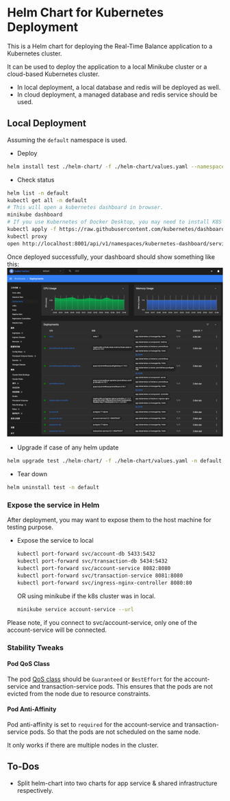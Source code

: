 # Helm Chart for Kubernetes Deployment

This is a Helm chart for deploying the Real-Time Balance application to a Kubernetes cluster.

It can be used to deploy the application to a local Minikube cluster or a cloud-based Kubernetes cluster.

* In local deployment, a local database and redis will be deployed as well.
* In cloud deployment, a managed database and redis service should be used.

## Local Deployment

Assuming the `default` namespace is used. 

* Deploy 
```bash
helm install test ./helm-chart/ -f ./helm-chart/values.yaml --namespace default
```
* Check status
```bash
helm list -n default
kubectl get all -n default
# This will open a kubernetes dashboard in browser.
minikube dashboard
# If you use Kubernetes of Docker Desktop, you may need to install K8S Dashboard.
kubectl apply -f https://raw.githubusercontent.com/kubernetes/dashboard/v2.7.0/aio/deploy/recommended.yaml
kubectl proxy
open http://localhost:8001/api/v1/namespaces/kubernetes-dashboard/services/https:kubernetes-dashboard:/proxy/
```
Once deployed successfully, your dashboard should show something like this:
![K8s Dashboard](../docs/img/Dashboard.png)

* Upgrade if case of any helm update
```bash
helm upgrade test ./helm-chart/ -f ./helm-chart/values.yaml -n default
```
* Tear down
```bash
helm uninstall test -n default
```

### Expose the service in Helm

After deployment, you may want to expose them to the host machine for testing purpose.

* Expose the service to local
    ```bash
    kubectl port-forward svc/account-db 5433:5432
    kubectl port-forward svc/transaction-db 5434:5432
    kubectl port-forward svc/account-service 8082:8080
    kubectl port-forward svc/transaction-service 8081:8080
    kubectl port-forward svc/ingress-nginx-controller 8080:80
    ```
  OR using minikube if the k8s cluster was in local.
    ```bash
    minikube service account-service --url
    ```

Please note, if you connect to svc/account-service, only one of the account-service will be connected.

### Stability Tweaks

#### Pod QoS Class

The pod [QoS class](https://kubernetes.io/docs/concepts/workloads/pods/pod-qos/) should be `Guaranteed` or `BestEffort` for the account-service and transaction-service pods. 
This ensures that the pods are not evicted from the node due to resource constraints.

#### Pod Anti-Affinity

Pod anti-affinity is set to `required` for the account-service and transaction-service pods.
So that the pods are not scheduled on the same node.

It only works if there are multiple nodes in the cluster.

## To-Dos

* Split helm-chart into two charts for app service & shared infrastructure respectively.
